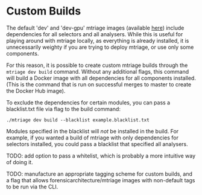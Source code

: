 # Custom Builds

The default 'dev' and 'dev-gpu' mtriage images (available [here](https://cloud.docker.com/u/forensicarchitecture/repository/docker/forensicarchitecture/mtriage)) include dependencies for all selectors and all analysers. While this is useful for
playing around with mtriage locally, as everything is already installed, it is
unnecessarily weighty if you are trying to deploy mtriage, or use only some
components.

For this reason, it is possible to create custom mtriage builds through the
`mtriage dev build` command. Without any additional flags, this command will
build a Docker image with all dependencies for all components installed. (This
is the command that is run on successful merges to master to create the Docker
Hub image).

To exclude the dependencies for certain modules, you can pass a blacklist.txt
file via flag to the build command:
```
./mtriage dev build --blacklist example.blacklist.txt
```

Modules specified in the blacklist will *not* be installed in the build. For
example, if you wanted a build of mtriage with only dependencies for selectors
installed, you could pass a blacklist that specified all analysers.

TODO: add option to pass a whitelist, which is probably a more intuitive way of
doing it.

TODO: manufacture an appropriate tagging scheme for custom builds, and a flag
that allows forensicarchitecture/mtriage images with non-default tags to be run
via the CLI. 

